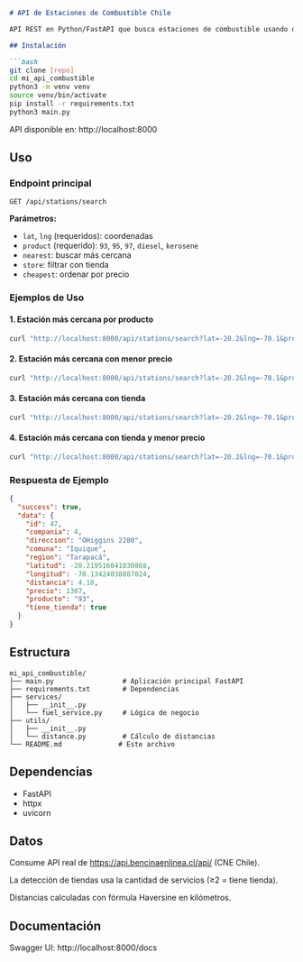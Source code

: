 ```markdown
# API de Estaciones de Combustible Chile

API REST en Python/FastAPI que busca estaciones de combustible usando datos reales de Bencina en Línea (CNE).

## Instalación

```bash
git clone [repo]
cd mi_api_combustible
python3 -m venv venv
source venv/bin/activate
pip install -r requirements.txt
python3 main.py
```

API disponible en: http://localhost:8000

## Uso

### Endpoint principal
```
GET /api/stations/search
```

**Parámetros:**
- `lat`, `lng` (requeridos): coordenadas
- `product` (requerido): `93`, `95`, `97`, `diesel`, `kerosene`
- `nearest`: buscar más cercana
- `store`: filtrar con tienda
- `cheapest`: ordenar por precio

### Ejemplos de Uso

#### 1. Estación más cercana por producto
```bash
curl "http://localhost:8000/api/stations/search?lat=-20.2&lng=-70.1&product=93&nearest=true"
```

#### 2. Estación más cercana con menor precio
```bash
curl "http://localhost:8000/api/stations/search?lat=-20.2&lng=-70.1&product=95&nearest=true&cheapest=true"
```

#### 3. Estación más cercana con tienda
```bash
curl "http://localhost:8000/api/stations/search?lat=-20.2&lng=-70.1&product=diesel&nearest=true&store=true"
```

#### 4. Estación más cercana con tienda y menor precio
```bash
curl "http://localhost:8000/api/stations/search?lat=-20.2&lng=-70.1&product=97&nearest=true&store=true&cheapest=true"
```

### Respuesta de Ejemplo

```json
{
  "success": true,
  "data": {
    "id": 47,
    "compania": 4,
    "direccion": "OHiggins 2280",
    "comuna": "Iquique",
    "region": "Tarapacá",
    "latitud": -20.219516041030868,
    "longitud": -70.13424038887024,
    "distancia": 4.18,
    "precio": 1307,
    "producto": "93",
    "tiene_tienda": true
  }
}
```

## Estructura

```
mi_api_combustible/
├── main.py                 # Aplicación principal FastAPI
├── requirements.txt        # Dependencias
├── services/
│   ├── __init__.py
│   └── fuel_service.py     # Lógica de negocio
├── utils/
│   ├── __init__.py
│   └── distance.py         # Cálculo de distancias
└── README.md              # Este archivo
```

## Dependencias

- FastAPI
- httpx  
- uvicorn

## Datos

Consume API real de https://api.bencinaenlinea.cl/api/ (CNE Chile).

La detección de tiendas usa la cantidad de servicios (≥2 = tiene tienda).

Distancias calculadas con fórmula Haversine en kilómetros.

## Documentación

Swagger UI: http://localhost:8000/docs
```